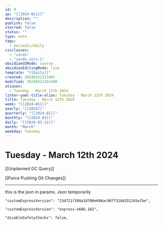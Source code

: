```yaml
---
id: 9
up: "[[2024-W11]]"
description: ""
publish: false
starred: false
status: ""
type: note
tags:
  - periodic/daily
cssclasses:
  - "cards"
  - "cards-cols-1"
obsidianUIMode: source
obsidianEditingMode: live
template: "[[Daily]]"
created: 20240312123401
modified: 20240313101408
aliases:
  - Tuesday - March 12th 2024
linter-yaml-title-alias: Tuesday - March 12th 2024
title: Tuesday - March 12th 2024
week: "[[2024-W11]]"
yearly: "[[2024]]"
quarterly: "[[2024-Q1]]"
monthly: "[[2024-03]]"
daily: "[[2024-03-12]]"
month: "March"
weekday: Tuesday
---
```


# Tuesday - March 12th 2024





[[Unplanned GC Query]]

[[Force Pushing Git Changes]]


---

this is the json in params. Json temporarily


```
"customExpressVersion": "23d721f380a2d700e696ac907f328d351245e7be",
```

```
"customExpressVersion": "express-e686.162",
```


```
"disableSafetyChecks": false,
```
